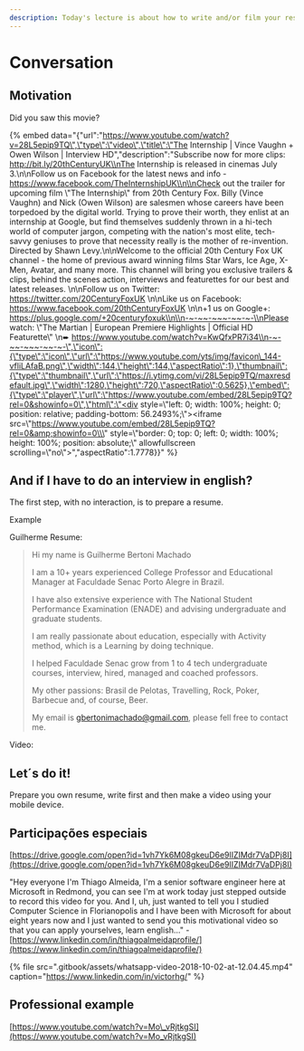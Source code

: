 ```yaml
---
description: Today's lecture is about how to write and/or film your resume.
---
```


# Conversation

## Motivation

Did you saw this movie?

{% embed data="{\"url\":\"https://www.youtube.com/watch?v=28L5epip9TQ\",\"type\":\"video\",\"title\":\"The Internship \| Vince Vaughn + Owen Wilson \| Interview HD\",\"description\":\"Subscribe now for more clips: http://bit.ly/20thCenturyUK\\nThe Internship is released in cinemas July 3.\\n\\nFollow us on Facebook for the latest news and info - https://www.facebook.com/TheInternshipUK\\n\\nCheck out the trailer for upcoming film \\\"The Internship\\\" from 20th Century Fox. Billy \(Vince Vaughn\) and Nick \(Owen Wilson\) are salesmen whose careers have been torpedoed by the digital world. Trying to prove their worth, they enlist at an internship at Google, but find themselves suddenly thrown in a hi-tech world of computer jargon, competing with the nation\'s most elite, tech-savvy geniuses to prove that necessity really is the mother of re-invention. Directed by Shawn Levy.\\n\\nWelcome to the official 20th Century Fox UK channel - the home of previous award winning films Star Wars, Ice Age, X-Men, Avatar,  and many more. This channel will bring you exclusive trailers & clips, behind the scenes action, interviews and featurettes for our best and latest releases. \\n\\nFollow us on Twitter: https://twitter.com/20CenturyFoxUK \\n\\nLike us on Facebook: https://www.facebook.com/20thCenturyFoxUK \\n\\n+1 us on Google+: https://plus.google.com/+20centuryfoxuk\\n\\n-~-~~-~~~-~~-~-\\nPlease watch: \\\"The Martian \| European Premiere Highlights \| Official HD Featurette\\\" \\n➨ https://www.youtube.com/watch?v=KwQfxPR7i34\\n-~-~~-~~~-~~-~-\",\"icon\":{\"type\":\"icon\",\"url\":\"https://www.youtube.com/yts/img/favicon\_144-vfliLAfaB.png\",\"width\":144,\"height\":144,\"aspectRatio\":1},\"thumbnail\":{\"type\":\"thumbnail\",\"url\":\"https://i.ytimg.com/vi/28L5epip9TQ/maxresdefault.jpg\",\"width\":1280,\"height\":720,\"aspectRatio\":0.5625},\"embed\":{\"type\":\"player\",\"url\":\"https://www.youtube.com/embed/28L5epip9TQ?rel=0&showinfo=0\",\"html\":\"<div style=\\\"left: 0; width: 100%; height: 0; position: relative; padding-bottom: 56.2493%;\\\"><iframe src=\\\"https://www.youtube.com/embed/28L5epip9TQ?rel=0&amp;showinfo=0\\\" style=\\\"border: 0; top: 0; left: 0; width: 100%; height: 100%; position: absolute;\\\" allowfullscreen scrolling=\\\"no\\\"></iframe></div>\",\"aspectRatio\":1.7778}}" %}

## And if I have to do an interview in english?

The first step, with no interaction, is to prepare a resume.

Example

Guilherme Resume:

> Hi my name is Guilherme Bertoni Machado
>
> I am a 10+ years experienced College Professor and Educational Manager at Faculdade Senac Porto Alegre in Brazil.
>
> I have also extensive experience with The National Student Performance Examination \(ENADE\) and advising undergraduate and graduate students.
>
> I am really passionate about education, especially with Activity method, which is a Learning by doing technique.
>
> I helped Faculdade Senac grow from 1 to 4 tech undergraduate courses, interview, hired, managed and coached professors.
>
> My other passions: Brasil de Pelotas, Travelling, Rock, Poker, Barbecue and, of course, Beer.
>
> My email is gbertonimachado@gmail.com, please fell free to contact me.

Video:



## Let´s do it!

Prepare you own resume, write first and then make a video using your mobile device.

## Participações especiais



[https://drive.google.com/open?id=1vh7Yk6M08gkeuD6e9lIZIMdr7VaDPj8I](https://drive.google.com/open?id=1vh7Yk6M08gkeuD6e9lIZIMdr7VaDPj8I)

"Hey everyone I'm Thiago Almeida, I'm a senior software engineer here at Microsoft in Redmond, you can see I'm at work today just stepped outside to record this video for you. And I, uh, just wanted to tell you I studied Computer Science in Florianopolis and I have been with Microsoft for about eight years now and I just wanted to send you this motivational video so that you can apply yourselves, learn english..." - [https://www.linkedin.com/in/thiagoalmeidaprofile/](https://www.linkedin.com/in/thiagoalmeidaprofile/)

{% file src=".gitbook/assets/whatsapp-video-2018-10-02-at-12.04.45.mp4" caption="https://www.linkedin.com/in/victorhg/" %}

## Professional example

[https://www.youtube.com/watch?v=Mo\_vRjtkgSI](https://www.youtube.com/watch?v=Mo_vRjtkgSI)

